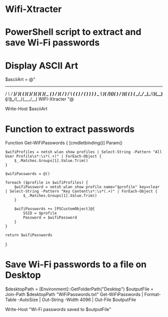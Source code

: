 # Wifi-Xtracter

# PowerShell script to extract and save Wi-Fi passwords

# Display ASCII Art
$asciiArt = @"
  __        ___  _  _  ____  ____  ____  __  __  ____  __    ___  __ _ 
 / _\      / __)/ )( \(  __)(  __)/ ___)(  )(  )(  _ \(  )  / __)(  / )
/    \    ( (__ ) \/ ( ) _)  ) _) \___ \ )( /)(_)( )   / )(__( (__ )  (
\_/\_/     \___)\____/(____)(__)  (____/(__)\____/(__\_)(____/\__\_)
                           WIFI-Xtracter
"@

Write-Host $asciiArt

# Function to extract passwords
Function Get-WiFiPasswords {
    [cmdletbinding()]
    Param()

    $wifiProfiles = netsh wlan show profiles | Select-String -Pattern "All User Profile\s*:\s*(.+)" | ForEach-Object {
        $_.Matches.Groups[1].Value.Trim()
    }

    $wifiPasswords = @()

    foreach ($profile in $wifiProfiles) {
        $wifiPassword = netsh wlan show profile name="$profile" key=clear | Select-String -Pattern "Key Content\s*:\s*(.+)" | ForEach-Object {
            $_.Matches.Groups[1].Value.Trim()
        }

        $wifiPasswords += [PSCustomObject]@{
            SSID = $profile
            Password = $wifiPassword
        }
    }

    return $wifiPasswords
}

# Save Wi-Fi passwords to a file on Desktop
$desktopPath = [Environment]::GetFolderPath("Desktop")
$outputFile = Join-Path $desktopPath "WiFiPasswords.txt"
Get-WiFiPasswords | Format-Table -AutoSize | Out-String -Width 4096 | Out-File $outputFile

Write-Host "Wi-Fi passwords saved to $outputFile"
